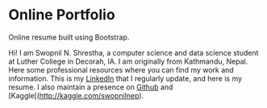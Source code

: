 # Online Portfolio 
Online resume built using Bootstrap. 

Hi! I am Swopnil N. Shrestha, a computer science and data science student at Luther College in Decorah, IA. I am originally from Kathmandu, Nepal. Here some professional resources where you can find my work and information. This is my [LinkedIn](http://linkedin.com/in/swopnilnep) that I regularly update, and here is my resume. I also maintain a presence on [Github](http://github.com/swopnilnep) and [Kaggle[(http://kaggle.com/swopnilnep).

